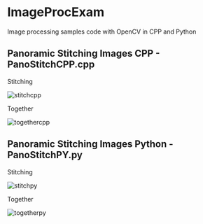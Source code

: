# ImageProcExam
Image processing samples code with OpenCV in CPP and Python

## Panoramic Stitching Images CPP - PanoStitchCPP.cpp

Stitching

![stitchcpp](https://user-images.githubusercontent.com/39456500/44061795-1ab42b1c-9f6f-11e8-8ad7-e6014b21423e.jpg)

Together

![togethercpp](https://user-images.githubusercontent.com/39456500/44061811-23a53b4e-9f6f-11e8-97cc-21b7a5145410.jpg)

## Panoramic Stitching Images Python - PanoStitchPY.py

Stitching

![stitchpy](https://user-images.githubusercontent.com/39456500/44061962-bfeb88aa-9f6f-11e8-9d86-8349d89a6a61.jpg)

Together

![togetherpy](https://user-images.githubusercontent.com/39456500/44061970-c7083232-9f6f-11e8-88cd-d4d7cb4f36b8.jpg)
